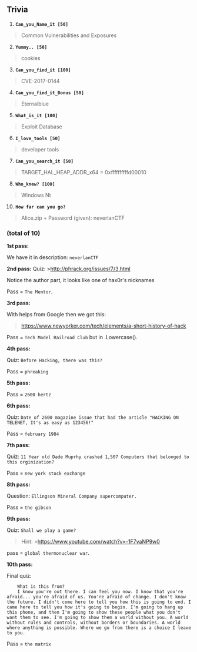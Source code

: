 ## Trivia 

1) **```Can_you_Name_it [50]```**

> Common Vulnerabilities and Exposures

2) **```Yummy.. [50]```**

> cookies

3) **```Can_you_find_it [100]```**

> CVE-2017-0144

4) **```Can_you_find_it_Bonus [50]```**

> Eternalblue

5) **```What_is_it [100]```**

> Exploit Database

6) **```I_love_tools [50]```**

> developer tools

7) **```Can_you_search_it [50]```**

> TARGET_HAL_HEAP_ADDR_x64 = 0xffffffffffd00010

8) **```Who_knew? [100]```**

> Windows Nt

10) **```How far can you go?```**
> Alice.zip + Password (given): neverlanCTF

### (total of 10) 

**1st pass:**

We have it in description: `neverlanCTF`

**2nd pass:**
Quiz: >http://phrack.org/issues/7/3.html

Notice the author part, it looks like one of hax0r's nicknames

Pass =  `The Mentor`.

**3rd pass:**

With helps from Google then we got this: 

>https://www.newyorker.com/tech/elements/a-short-history-of-hack

Pass = `Tech Model Railroad Club` but in .Lowercase().

**4th pass:**

Quiz: `Before Hacking, there was this?`

Pass = `phreaking`

**5th pass:**

Pass = `2600 hertz`

**6th pass:**

Quiz: `Date of 2600 magazine issue that had the article "HACKING ON TELENET, It's as easy as 123456!"`

Pass = `february 1984`

**7th pass:**

Quiz: `11 Year old Dade Muprhy crashed 1,507 Computers that belonged to this orginization?`

Pass = `new york stock exchange`

**8th pass:**

Question: `Ellingson Mineral Company supercomputer. `

Pass = `the gibson` 

**9th pass:**

Quiz: `Shall we play a game?`

> Hint: >https://www.youtube.com/watch?v=-1F7vaNP9w0

pass = `global thermonuclear war`.

**10th pass:**

Final quiz:
```
    What is this from?
    I know you're out there. I can feel you now. I know that you're afraid... you're afraid of us. You're afraid of change. I don't know the future. I didn't come here to tell you how this is going to end. I came here to tell you how it's going to begin. I'm going to hang up this phone, and then I'm going to show these people what you don't want them to see. I'm going to show them a world without you. A world without rules and controls, without borders or boundaries. A world where anything is possible. Where we go from there is a choice I leave to you.
```

Pass = `the matrix`
